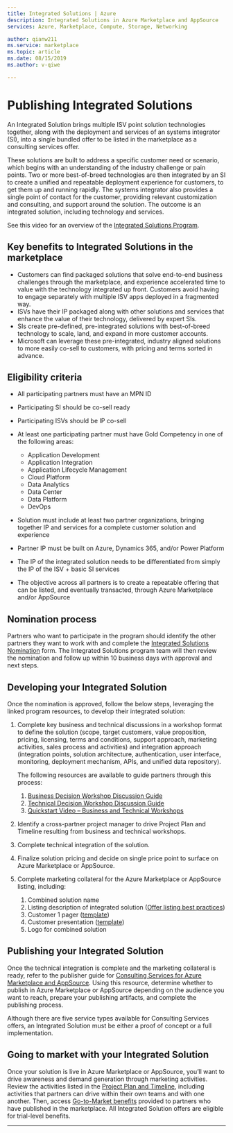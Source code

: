```yaml
---
title: Integrated Solutions | Azure
description: Integrated Solutions in Azure Marketplace and AppSource
services: Azure, Marketplace, Compute, Storage, Networking

author: qianw211
ms.service: marketplace
ms.topic: article
ms.date: 08/15/2019
ms.author: v-qiwe

---
```

# Publishing Integrated Solutions

An Integrated Solution brings multiple ISV point solution technologies together, along with the deployment and services of an systems integrator (SI), into a single bundled offer to be listed in the marketplace as a consulting services offer.

These solutions are built to address a specific customer need or scenario, which begins with an understanding of the industry challenge or pain points. Two or more best-of-breed technologies are then integrated by an SI to create a unified and repeatable deployment experience for customers, to get them up and running rapidly. The systems integrator also provides a single point of contact for the customer, providing relevant customization and consulting, and support around the solution. The outcome is an integrated solution, including technology and services.

See this video for an overview of the [Integrated Solutions Program](https://aka.ms/AA5qos4).

## Key benefits to Integrated Solutions in the marketplace

* Customers can find packaged solutions that solve end-to-end business challenges through the marketplace, and experience accelerated time to value with the technology integrated up front. Customers avoid having to engage separately with multiple ISV apps deployed in a fragmented way.
* ISVs have their IP packaged along with other solutions and services that enhance the value of their technology, delivered by expert SIs.
* SIs create pre-defined, pre-integrated solutions with best-of-breed technology to scale, land, and expand in more customer accounts.
* Microsoft can leverage these pre-integrated, industry aligned solutions to more easily co-sell to customers, with pricing and terms sorted in advance. 

## Eligibility criteria

* All participating partners must have an MPN ID
* Participating SI should be co-sell ready
* Participating ISVs should be IP co-sell 
* At least one participating partner must have Gold Competency in one of the following areas:

    * Application Development
    * Application Integration
    * Application Lifecycle Management
    * Cloud Platform
    * Data Analytics
    * Data Center
    * Data Platform
    * DevOps

* Solution must include at least two partner organizations, bringing together IP and services for a complete customer solution and experience
* Partner IP must be built on Azure, Dynamics 365, and/or Power Platform
* The IP of the integrated solution needs to be differentiated from simply the IP of the ISV + basic SI services
* The objective across all partners is to create a repeatable offering that can be listed, and eventually transacted, through Azure Marketplace and/or AppSource

## Nomination process

Partners who want to participate in the program should identify the other partners they want to work with and complete the [Integrated Solutions Nomination](https://aka.ms/AA5qicu) form. The Integrated Solutions program team will then review the nomination and follow up within 10 business days with approval and next steps. 

## Developing your Integrated Solution 

Once the nomination is approved, follow the below steps, leveraging the linked program resources, to develop their integrated solution: 

1. Complete key business and technical discussions in a workshop format to define the solution (scope, target customers, value proposition, pricing, licensing, terms and conditions, support approach, marketing activities, sales process and activities) and integration approach (integration points, solution architecture, authentication, user interface, monitoring, deployment mechanism, APIs, and unified data repository). 

    The following resources are available to guide partners through this process:

    1. [Business Decision Workshop Discussion Guide](https://aka.ms/AA5qicx)
    1. [Technical Decision Workshop Discussion Guide](https://aka.ms/AA5qid1)
    1. [Quickstart Video – Business and Technical Workshops](https://aka.ms/AA5qos9)

1. Identify a cross-partner project manager to drive Project Plan and Timeline resulting from business and technical workshops.

1. Complete technical integration of the solution.

1. Finalize solution pricing and decide on single price point to surface on Azure Marketplace or AppSource.

1. Complete marketing collateral for the Azure Marketplace or AppSource listing, including:

    1. Combined solution name
    2. Listing description of integrated solution ([Offer listing best practices](https://docs.microsoft.com/azure/marketplace/gtm-offer-listing-best-practices))
    1. Customer 1 pager ([template](https://aka.ms/AA5s08a))
    1. Customer presentation ([template](https://aka.ms/AA5s7ql))
    1. Logo for combined solution 

## Publishing your Integrated Solution 

Once the technical integration is complete and the marketing collateral is ready, refer to the publisher guide for [Consulting Services for Azure Marketplace and AppSource](https://docs.microsoft.com/azure/marketplace/consulting-services). Using this resource, determine whether to publish in Azure Marketplace or AppSource depending on the audience you want to reach, prepare your publishing artifacts, and complete the publishing process.

Although there are five service types available for Consulting Services offers, an Integrated Solution must be either a proof of concept or a full implementation.

## Going to market with your Integrated Solution 

Once your solution is live in Azure Marketplace or AppSource, you’ll want to drive awareness and demand generation through marketing activities. Review the activities listed in the [Project Plan and Timeline](https://aka.ms/AA5qiuc), including activities that partners can drive within their own teams and with one another. Then, access [Go-to-Market benefits](https://docs.microsoft.com/azure/marketplace/gtm-your-marketplace-benefits#how-to-access-microsoft-resources) provided to partners who have published in the marketplace. All Integrated Solution offers are eligible for trial-level benefits.

---

